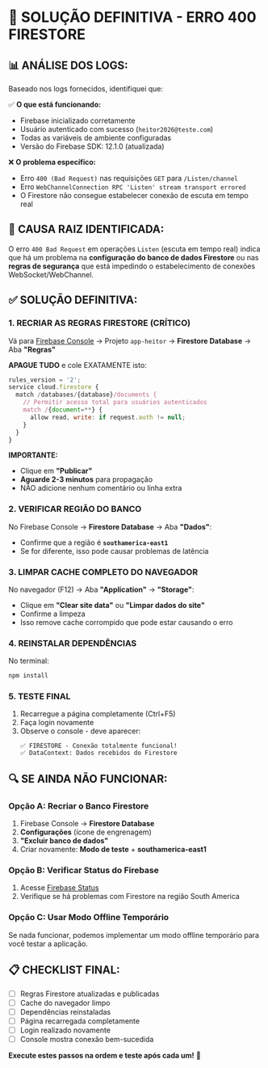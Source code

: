# 🚨 SOLUÇÃO DEFINITIVA - ERRO 400 FIRESTORE

## 📊 **ANÁLISE DOS LOGS:**

Baseado nos logs fornecidos, identifiquei que:

✅ **O que está funcionando:**
- Firebase inicializado corretamente
- Usuário autenticado com sucesso (`heitor2026@teste.com`)
- Todas as variáveis de ambiente configuradas
- Versão do Firebase SDK: 12.1.0 (atualizada)

❌ **O problema específico:**
- Erro `400 (Bad Request)` nas requisições `GET` para `/Listen/channel`
- Erro `WebChannelConnection RPC 'Listen' stream transport errored`
- O Firestore não consegue estabelecer conexão de escuta em tempo real

## 🎯 **CAUSA RAIZ IDENTIFICADA:**

O erro `400 Bad Request` em operações `Listen` (escuta em tempo real) indica que há um problema na **configuração do banco de dados Firestore** ou nas **regras de segurança** que está impedindo o estabelecimento de conexões WebSocket/WebChannel.

## ✅ **SOLUÇÃO DEFINITIVA:**

### 1. **RECRIAR AS REGRAS FIRESTORE (CRÍTICO)**

Vá para [Firebase Console](https://console.firebase.google.com/) → Projeto `app-heitor` → **Firestore Database** → Aba **"Regras"**

**APAGUE TUDO** e cole EXATAMENTE isto:

```javascript
rules_version = '2';
service cloud.firestore {
  match /databases/{database}/documents {
    // Permitir acesso total para usuários autenticados
    match /{document=**} {
      allow read, write: if request.auth != null;
    }
  }
}
```

**IMPORTANTE:** 
- Clique em **"Publicar"**
- **Aguarde 2-3 minutos** para propagação
- NÃO adicione nenhum comentário ou linha extra

### 2. **VERIFICAR REGIÃO DO BANCO**

No Firebase Console → **Firestore Database** → Aba **"Dados"**:
- Confirme que a região é **`southamerica-east1`**
- Se for diferente, isso pode causar problemas de latência

### 3. **LIMPAR CACHE COMPLETO DO NAVEGADOR**

No navegador (F12) → Aba **"Application"** → **"Storage"**:
- Clique em **"Clear site data"** ou **"Limpar dados do site"**
- Confirme a limpeza
- Isso remove cache corrompido que pode estar causando o erro

### 4. **REINSTALAR DEPENDÊNCIAS**

No terminal:
```bash
npm install
```

### 5. **TESTE FINAL**

1. Recarregue a página completamente (Ctrl+F5)
2. Faça login novamente
3. Observe o console - deve aparecer:
   ```
   ✅ FIRESTORE - Conexão totalmente funcional!
   ✅ DataContext: Dados recebidos do Firestore
   ```

## 🔍 **SE AINDA NÃO FUNCIONAR:**

### Opção A: Recriar o Banco Firestore
1. Firebase Console → **Firestore Database**
2. **Configurações** (ícone de engrenagem)
3. **"Excluir banco de dados"**
4. Criar novamente: **Modo de teste** + **southamerica-east1**

### Opção B: Verificar Status do Firebase
1. Acesse [Firebase Status](https://status.firebase.google.com/)
2. Verifique se há problemas com Firestore na região South America

### Opção C: Usar Modo Offline Temporário
Se nada funcionar, podemos implementar um modo offline temporário para você testar a aplicação.

## 📋 **CHECKLIST FINAL:**

- [ ] Regras Firestore atualizadas e publicadas
- [ ] Cache do navegador limpo
- [ ] Dependências reinstaladas
- [ ] Página recarregada completamente
- [ ] Login realizado novamente
- [ ] Console mostra conexão bem-sucedida

**Execute estes passos na ordem e teste após cada um!** 🚀